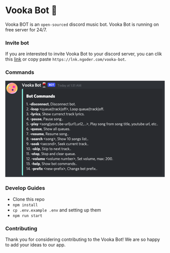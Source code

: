 # Vooka Bot 🍷
Vooka BOT is an `open-sourced` discord music bot. Vooka Bot is running on free server for 24/7.

### Invite bot
If you are interested to invite Vooka Bot to your discord server, you can clik this [link](https://lnk.ngoder.com/vooka-bot) or copy paste `https://lnk.ngoder.com/vooka-bot`.

### Commands
![commands.png](https://github.com/mr687/vooka/blob/dev/images/commands.png)

### Develop Guides
- Clone this repo
- `npm install`
- `cp .env.example .env` and setting up them
- `npm run start`

### Contributing
Thank you for considering contributing to the Vooka Bot! We are so happy to add your ideas to our app.
